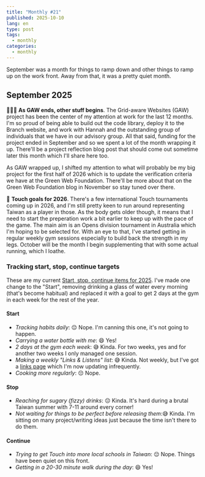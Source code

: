 ```yaml
---
title: "Monthly #21"
published: 2025-10-10
lang: en
type: post
tags:
  - monthly
categories:
  - monthly
---
```


September was a month for things to ramp down and other things to ramp up on the work front. Away from that, it was a pretty quiet month.

## September 2025

👨🏼‍💻 **As GAW ends, other stuff begins**. The Grid-aware Websites (GAW) project has been the center of my attention at work for the last 12 months. I'm so proud of being able to build out the code library, deploy it to the Branch website, and work with Hannah and the outstanding group of individuals that we have in our advisory group. All that said, funding for the project ended in September and so we spent a lot of the month wrapping it up. There'll be a project reflection blog post that should come out sometime later this month which I'll share here too.

As GAW wrapped up, I shifted my attention to what will probably be my big project for the first half of 2026 which is to update the verification criteria we have at the Green Web Foundation. There'll be more about that on the Green Web Foundation blog in November so stay tuned over there.

🏉 **Touch goals for 2026**. There's a few international Touch tournaments coming up in 2026, and I'm still pretty keen to run around representing Taiwan as a player in those. As the body gets older though, it means that I need to start the preperation work a bit earlier to keep up with the pace of the game. The main aim is an Opens division tournament in Australia which I'm hoping to be selected for. With an eye to that, I've started getting in regular weekly gym sessions especially to build back the strength in my legs. October will be the month I begin supplementing that with some actual running, which I loathe.

### Tracking start, stop, continue targets

These are my current [Start, stop, continue items for 2025](/notes/start-stop-continue-2025/). I've made one change to the "Start", removing drinking a glass of water every morning (that's become habitual) and replaced it with a goal to get 2 days at the gym in each week for the rest of the year.

#### **Start**

- _Tracking habits daily_: 😔 Nope. I'm canning this one, it's not going to happen.
- _Carrying a water bottle with me_: 😄 Yes!
- _2 days at the gym each week_: 😅 Kinda. For two weeks, yes and for another two weeks I only managed one session.
- _Making a weekly "Links & Listens" list_: 😅 Kinda. Not weekly, but I've got a [links page](/links) which I'm now updating infrequently.
- _Cooking more regularly_: 😔 Nope.

#### **Stop**

- _Reaching for sugary (fizzy) drinks_: 😔 Kinda. It's hard during a brutal Taiwan summer with 7-11 around every corner!
- _Not waiting for things to be perfect before releasing them_:😅 Kinda. I'm sitting on many project/writing ideas just because the time isn't there to do them.

#### **Continue**

- _Trying to get Touch into more local schools in Taiwan_: 😔 Nope. Things have been quiet on this front.
- _Getting in a 20-30 minute walk during the day_: 😄 Yes!
